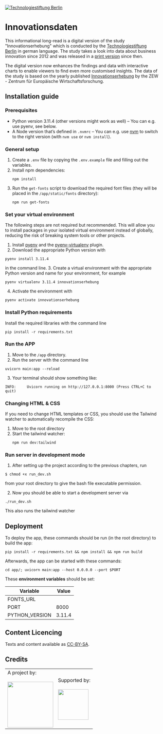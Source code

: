 [![Technologiestiftung Berlin](https://img.shields.io/badge/Built%20with%20%E2%9D%A4%EF%B8%8F-at%20Technologiestiftung%20Berlin-blue)](https://www.technologiestiftung-berlin.de)

# Innovationsdaten

This informational long-read is a digital version of the study "Innovationserhebung" which is conducted by the [Technologiestiftung Berlin](https://www.technologiestiftung-berlin.de) in german language. The study takes a look into data about business innovation since 2012 and was released in a [print version](https://www.technologiestiftung-berlin.de/downloads/innovationserhebung-2022) since then.

The digital version now enhances the findings and data with interactive charts to enable viewers to find even more customised insights. The data of the study is based on the yearly published [Innovationserhebung](https://www.zew.de/publikationen/zew-gutachten-und-forschungsberichte/forschungsberichte/innovationen/innovationserhebung) by the ZEW - Zentrum für Europäische Wirtschaftsforschung.

## Installation guide

### Prerequisites

- Python version 3.11.4 (other versions might work as well) – You can e.g. use pyenv, see below.
- A Node version that’s defined in `.nvmrc` – You can e.g. use [nvm](https://github.com/nvm-sh/nvm) to switch to the right version (with `nvm use` or `nvm install`).


### General setup

1. Create a `.env` file by copying the `.env.example` file and filling out the variables.
2. Install npm dependencies:
    ```shell
    npm install
    ```
3. Run the `get-fonts` script to download the required font files (they will be placed in the `/app/static/fonts` directory):
    ```shell
    npm run get-fonts
    ```


### Set your virtual environment

The following steps are not required but recommended. This will allow you to install packages in your isolated virtual environment instead of globally, reducing the risk of breaking system tools or other projects.

1. Install [pyenv](https://github.com/pyenv/pyenv) and the [pyenv-virtualenv](https://github.com/pyenv/pyenv-virtualenv) plugin.
2. Download the appropriate Python version with 
```shell
pyenv install 3.11.4
``` 
in the command line.
3. Create a virtual environment with the appropriate Python version and name for your environment, for example 
```shell
pyenv virtualenv 3.11.4 innovationserhebung
```
4. Activate the environment with 
```shell
pyenv activate innovationserhebung
```


### Install Python requirements

Install the required libraries with the command line 
```shell
pip install -r requirements.txt
```


### Run the APP

1. Move to the `/app` directory.
2. Run the server with the command line 
```shell
uvicorn main:app --reload
```
3. Your terminal should show something like: 

```
INFO:     Uvicorn running on http://127.0.0.1:8000 (Press CTRL+C to quit)
```


### Changing HTML & CSS

If you need to change HTML templates or CSS, you should use the Tailwind watcher to automatically recompile the CSS:

1. Move to the root directory
2. Start the tailwind watcher:
    ```shell
    npm run dev:tailwind
    ```

### Run server in development mode

1. After setting up the project according to the previous chapters, run
```shell
$ chmod +x run_dev.sh
```
from your root directory to give the bash file executable permission.

2. Now you should be able to start a development server via 
```shell
./run_dev.sh
```
This also runs the tailwind watcher

## Deployment

To deploy the app, these commands should be run (in the root directory) to build the app:

```shell
pip install -r requirements.txt && npm install && npm run build
```

Afterwards, the app can be started with these commands:

```shell
cd app/; uvicorn main:app --host 0.0.0.0 --port $PORT
```

These **environment variables** should be set:

| Variable       | Value        |
|----------------|--------------|
| FONTS_URL      | <secret-URL> |
| PORT           | 8000         |
| PYTHON_VERSION | 3.11.4       |


## Content Licencing

Texts and content available as [CC-BY-SA](https://creativecommons.org/licenses/by-sa/4.0/).


## Credits

<table>
  <tr>
    <td>
      A project by: <a href="https://www.technologiestiftung-berlin.de/en/">
        <br />
        <br />
        <img width="150" src="https://logos.citylab-berlin.org/logo-technologiestiftung-berlin-en.svg" />
      </a>
    </td>
    <td>
      Supported by: <a href="https://www.berlin.de/sen/web/">
        <br />
        <br />
        <img width="100" src="https://logos.citylab-berlin.org/logo-berlin-senweb-de.svg" />
      </a>
    </td>
  </tr>
</table>
